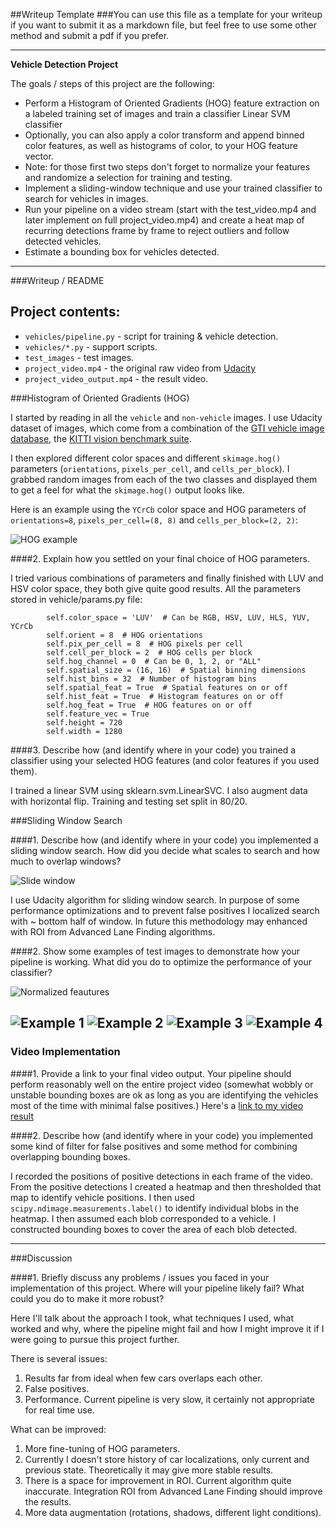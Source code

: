 ##Writeup Template
###You can use this file as a template for your writeup if you want to submit it as a markdown file, but feel free to use some other method and submit a pdf if you prefer.

---

**Vehicle Detection Project**

The goals / steps of this project are the following:

* Perform a Histogram of Oriented Gradients (HOG) feature extraction on a labeled training set of images and train a classifier Linear SVM classifier
* Optionally, you can also apply a color transform and append binned color features, as well as histograms of color, to your HOG feature vector. 
* Note: for those first two steps don't forget to normalize your features and randomize a selection for training and testing.
* Implement a sliding-window technique and use your trained classifier to search for vehicles in images.
* Run your pipeline on a video stream (start with the test_video.mp4 and later implement on full project_video.mp4) and create a heat map of recurring detections frame by frame to reject outliers and follow detected vehicles.
* Estimate a bounding box for vehicles detected.

---
###Writeup / README


## Project contents: 

- `vehicles/pipeline.py` - script for training & vehicle detection.
- `vehicles/*.py` - support scripts.
- `test_images` - test images.
- `project_video.mp4` - the original raw video from [Udacity](https://github.com/udacity/CarND-Vehicle-Detection)
- `project_video_output.mp4` - the result video.

###Histogram of Oriented Gradients (HOG)

I started by reading in all the `vehicle` and `non-vehicle` images. I use Udacity dataset of images, which come from a combination of the [GTI vehicle image database](http://www.gti.ssr.upm.es/data/Vehicle_database.html), the [KITTI vision benchmark suite](http://www.cvlibs.net/datasets/kitti/).

I then explored different color spaces and different `skimage.hog()` parameters (`orientations`, `pixels_per_cell`, and `cells_per_block`).  I grabbed random images from each of the two classes and displayed them to get a feel for what the `skimage.hog()` output looks like.

Here is an example using the `YCrCb` color space and HOG parameters of `orientations=8`, `pixels_per_cell=(8, 8)` and `cells_per_block=(2, 2)`:

![HOG example](out/hog.jpg)

####2. Explain how you settled on your final choice of HOG parameters.

I tried various combinations of parameters and finally finished with LUV and HSV color space, they both give quite good results.
All the parameters stored in vehicle/params.py file:

``` 
        self.color_space = 'LUV'  # Can be RGB, HSV, LUV, HLS, YUV, YCrCb
        self.orient = 8  # HOG orientations
        self.pix_per_cell = 8  # HOG pixels per cell
        self.cell_per_block = 2  # HOG cells per block
        self.hog_channel = 0  # Can be 0, 1, 2, or "ALL"
        self.spatial_size = (16, 16)  # Spatial binning dimensions
        self.hist_bins = 32  # Number of histogram bins
        self.spatial_feat = True  # Spatial features on or off
        self.hist_feat = True  # Histogram features on or off
        self.hog_feat = True  # HOG features on or off
        self.feature_vec = True
        self.height = 720
        self.width = 1280
```

####3. Describe how (and identify where in your code) you trained a classifier using your selected HOG features (and color features if you used them).

I trained a linear SVM using sklearn.svm.LinearSVC. I also augment data with horizontal flip. Training and testing set split in 80/20.

###Sliding Window Search

####1. Describe how (and identify where in your code) you implemented a sliding window search.  How did you decide what scales to search and how much to overlap windows?

![Slide window](out/slidewindow.jpg)

I use Udacity algorithm for sliding window search. In purpose of some performance optimizations and to prevent false positives I localized search with ~ bottom half of window. In future this methodology may enhanced with ROI from Advanced Lane Finding algorithms.

####2. Show some examples of test images to demonstrate how your pipeline is working.  What did you do to optimize the performance of your classifier?

![Normalized feautures](out/normalized_features.jpg)

![Example 1](out/test_window_1.jpg)
![Example 2](out/test_window_2.jpg)
![Example 3](out/test_window_3.jpg)
![Example 4](out/test_window_4.jpg)
---

### Video Implementation

####1. Provide a link to your final video output.  Your pipeline should perform reasonably well on the entire project video (somewhat wobbly or unstable bounding boxes are ok as long as you are identifying the vehicles most of the time with minimal false positives.)
Here's a [link to my video result](./project_video_output.mp4)

####2. Describe how (and identify where in your code) you implemented some kind of filter for false positives and some method for combining overlapping bounding boxes.

I recorded the positions of positive detections in each frame of the video.  From the positive detections I created a heatmap and then thresholded that map to identify vehicle positions.  I then used `scipy.ndimage.measurements.label()` to identify individual blobs in the heatmap.  I then assumed each blob corresponded to a vehicle.  I constructed bounding boxes to cover the area of each blob detected.  

---

###Discussion

####1. Briefly discuss any problems / issues you faced in your implementation of this project.  Where will your pipeline likely fail?  What could you do to make it more robust?

Here I'll talk about the approach I took, what techniques I used, what worked and why, where the pipeline might fail and how I might improve it if I were going to pursue this project further.  

There is several issues: 
1. Results far from ideal when few cars overlaps each other.
2. False positives.
3. Performance. Current pipeline is very slow, it certainly not appropriate for real time use.

What can be improved:
1. More fine-tuning of HOG parameters.
2. Currently I doesn't store history of car localizations, only current and previous state. Theoretically it may give more stable results.
3. There is a space for improvement in ROI. Current algorithm quite inaccurate. Integration ROI from Advanced Lane Finding should improve the results.
4. More data augmentation (rotations, shadows, different light conditions).



